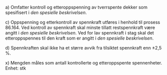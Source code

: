 a) Omfatter kontroll og etteroppspenning av tverrspente dekker som spesifisert i *den spesielle beskrivelsen*.

c) Oppspenning og etterkontroll av spennkraft utføres i henhold til prosess 86.164.
Ved kontroll av spennkraft skal minste tillatt restspennkraft være angitt i *den spesielle beskrivelsen*.
Ved for lav spennkraft i stag skal det etteroppspennes til den kraft som er angitt i *den spesielle beskrivelsen*.

d) Spennkraften skal ikke ha et større avvik fra tilsiktet spennkraft enn ±2,5 %.

x) Mengden måles som antall kontrollerte og etteroppspente spennenheter. Enhet: stk

